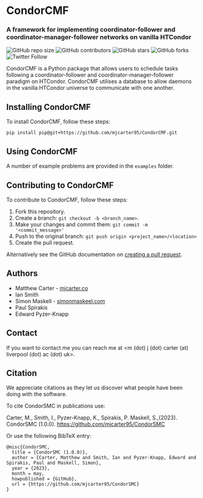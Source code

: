 # CondorCMF
### A framework for implementing  coordinator-follower and coordinator-manager-follower networks on vanilla HTCondor

<!-- tempate https://github.com/scottydocs/README-template.md/blob/master/README.md -->
![GitHub repo size](https://img.shields.io/github/repo-size/mjcarter95/CondorCMF)
![GitHub contributors](https://img.shields.io/github/contributors/mjcarter95/CondorCMF)
![GitHub stars](https://img.shields.io/github/stars/mjcarter95/CondorCMF?style=social)
![GitHub forks](https://img.shields.io/github/forks/mjcarter95/CondorCMF?style=social)
![Twitter Follow](https://img.shields.io/twitter/follow/mjcarter955?style=social)

CondorCMF is a Python package that allows users to schedule tasks following a coordinator-follower and coordinator-manager-follower paradigm on HTCondor. CondorCMF utilises a database to allow daemons in the vanilla HTCondor universe to communicate with one another.

## Installing CondorCMF
To install CondorCMF, follow these steps:

```
pip install pip@git+https://github.com/mjcarter95/CondorCMF.git
```

## Using CondorCMF
A number of example problems are provided in the `examples` folder.

## Contributing to CondorCMF
To contribute to CondorCMF, follow these steps:

1. Fork this repository.
2. Create a branch: `git checkout -b <branch_name>`.
3. Make your changes and commit them: `git commit -m '<commit_message>'`
4. Push to the original branch: `git push origin <project_name>/<location>`
5. Create the pull request.

Alternatively see the GitHub documentation on [creating a pull request](https://help.github.com/en/github/collaborating-with-issues-and-pull-requests/creating-a-pull-request).

## Authors
* Matthew Carter - [mjcarter.co](https://mjcarter.co)
* Ian Smith
* Simon Maskell - [simonmaskeel.com](https://simonmaskell.com)
* Paul Spirakis
* Edward Pyzer-Knapp

## Contact
If you want to contact me you can reach me at <m (dot) j (dot) carter (at) liverpool (dot) ac (dot) uk>.

## Citation
We appreciate citations as they let us discover what people have been doing with the software. 

To cite CondorSMC in publications use:

Carter, M., Smith, I., Pyzer-Knapp, K., Spirakis, P. Maskell, S.,(2023). CondorSMC (1.0.0). https://github.com/mjcarter95/CondorSMC

Or use the following BibTeX entry:

```
@misc{CondorSMC,
  title = {CondorSMC (1.0.0)},
  author = {Carter, Matthew and Smith, Ian and Pyzer-Knapp, Edward and Spirakis, Paul and Maskell, Simon},
  year = {2023},
  month = may,
  howpublished = {GitHub},
  url = {https://github.com/mjcarter95/CondorSMC}
}
```
